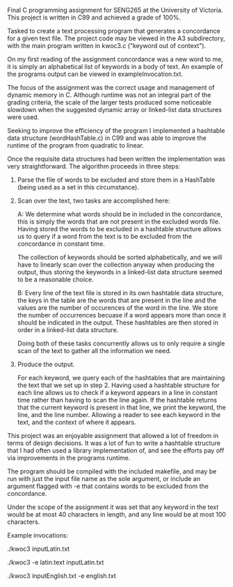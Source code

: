 Final C programming assignment for SENG265 at the University of Victoria.
This project is written in C99 and achieved a grade of 100%. 

Tasked to create a text processing program that generates a concordance for a given text file. The project code may be viewed in the A3 subdirectory, with the main program written in kwoc3.c ("keyword out of context").

On my first reading of the assignment concordance was a new word to me, it is simply an alphabetical list of keywords in a body of text. An example of the programs output can be viewed in exampleInvocation.txt.

The focus of the assignment was the correct usage and management of dynamic memory in C. 
Although runtime was not an integral part of the grading criteria, the scale of the larger tests produced some noticeable slowdown when the suggested dynamic array or linked-list data structures were used.

Seeking to improve the efficiency of the program I implemented a hashtable data structure (wordHashTable.c) in C99 and was able to improve the runtime of the program from quadratic to linear.

Once the requisite data structures had been written the implementation was very straightforward. The algorithm proceeds in three steps:

1) Parse the file of words to be excluded and store them in a HashTable (being used as a set in this circumstance).  

2) Scan over the text, two tasks are accomplished here:

	A: We determine what words should be in included in the concordance, this is simply the words that are not present in the excluded words file. Having stored the words to be excluded in a hashtable structure allows us to query if a word from the text is to be excluded from the concordance in constant time.

	The collection of keywords should be sorted alphabetically, and we will have to linearly scan over the collection anyway when producing the output, thus storing the keywords in a linked-list data structure seemed to be a reasonable choice. 

	B: Every line of the text file is stored in its own hashtable data structure, the keys in the table are the words that are present in the line and the values are the number of occurences of the word in the line. We store the number of occurrences becuase if a word appears more than once it should be indicated in the output.
	These hashtables are then stored in order in a linked-list data structure. 

	Doing both of these tasks concurrently allows us to only require a single scan of the text to gather all the information we need.

3) Produce the output. 

	For each keyword, we query each of the hashtables that are maintaining the text that we set up in step 2. Having used a hashtable structure for each line allows us to check if a keyword appears in a line in constant time rather than having to scan the line again. If the hashtable returns that the current keyword is present in that line, we print the keyword, the line, and the line number. Allowing a reader to see each keyword in the text, and the context of where it appears.

This project was an enjoyable assignment that allowed a lot of freedom in terms of design decisions. It was a lot of fun to write a hashtable structure that I had often used a library implementation of, and see the efforts pay off via improvements in the programs runtime.

The program should be compiled with the included makefile, and may be run with just the input file name as the sole argument, or include an argument flagged with -e that contains words to be excluded from the concordance.

Under the scope of the assignment it was set that any keyword in the text would be at most 40 characters in length, and any line would be at most 100 characters.

Example invocations:

./kwoc3 inputLatin.txt

./kwoc3 -e latin.text inputLatin.txt

./kwoc3 inputEnglish.txt -e english.txt

